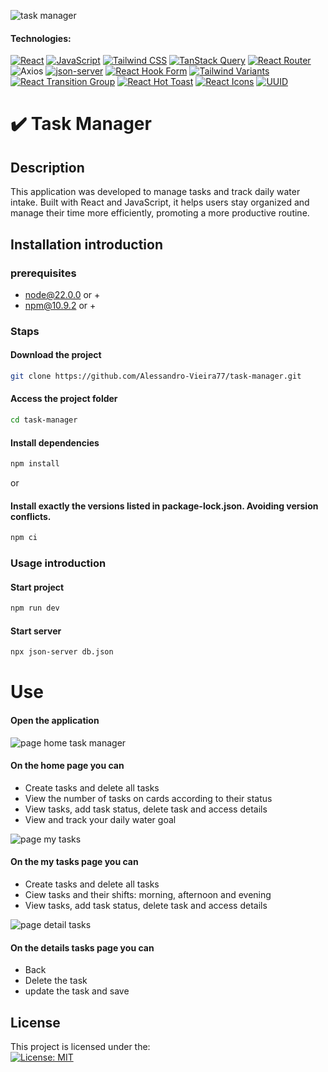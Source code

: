 ![task manager](https://i.imgur.com/p1P9758.png)

#### Technologies:  
 [![React](https://img.shields.io/badge/React-^18.x-61DAFB?logo=react&logoColor=white)](https://reactjs.org/) [![JavaScript](https://img.shields.io/badge/JavaScript-ES6-F7DF1E?logo=javascript&logoColor=black)](https://developer.mozilla.org/en-US/docs/Web/JavaScript) [![Tailwind CSS](https://img.shields.io/badge/Tailwind%20CSS-^3.x-38B2AC?logo=tailwindcss&logoColor=white)](https://tailwindcss.com/)
 [![TanStack Query](https://img.shields.io/badge/TanStack%20Query-^5.x-FF4154?logo=tanstack&logoColor=white)](https://tanstack.com/query/v5)
 [![React Router](https://img.shields.io/badge/React%20Router-^6.x-CA4245?logo=react-router&logoColor=white)](https://reactrouter.com/) ![Axios](https://img.shields.io/badge/Axios-^1.x-5A29E4?logo=axios&logoColor=white) [![json-server](https://img.shields.io/badge/json--server-^1.x-000000?logo=npm&logoColor=white)](https://github.com/typicode/json-server) [![React Hook Form](https://img.shields.io/badge/React%20Hook%20Form-^7.x-EC5990?logo=reacthookform&logoColor=white)](https://react-hook-form.com/) [![Tailwind Variants](https://img.shields.io/badge/Tailwind%20Variants-^1.x-38B2AC?logo=tailwindcss&logoColor=white)](https://github.com/nextui-org/tailwind-variants) [![React Transition Group](https://img.shields.io/badge/React%20Transition%20Group-^4.x-61DAFB?logo=react&logoColor=white)](https://reactcommunity.org/react-transition-group/) [![React Hot Toast](https://img.shields.io/badge/React%20Hot%20Toast-^2.x-FF5722?logo=react&logoColor=white)](https://react-hot-toast.com/) [![React Icons](https://img.shields.io/badge/React%20Icons-^4.x-61DAFB?logo=react&logoColor=white)](https://react-icons.github.io/react-icons/) [![UUID](https://img.shields.io/badge/UUID-^9.x-000000?logo=npm&logoColor=white)](https://www.npmjs.com/package/uuid)








# ✔️ Task Manager

## Description
This application was developed to manage tasks and track daily water intake.
Built with React and JavaScript, it helps users stay organized and manage their time more efficiently, promoting a more productive routine.

## Installation introduction
### prerequisites
- node@22.0.0 or +
- npm@10.9.2 or +
### Staps
#### Download the project
```bash
git clone https://github.com/Alessandro-Vieira77/task-manager.git
```
#### Access the project folder
```bash
cd task-manager
```
#### Install dependencies
```bash
npm install 
```
or 
#### Install exactly the versions listed in package-lock.json. Avoiding version conflicts.
```bash
npm ci 
```
### Usage introduction
#### Start project
```bash
npm run dev
```
#### Start server
```bash
npx json-server db.json
```
# Use
#### Open the application
  
  ![page home task manager](https://i.imgur.com/yV0rGvH.png)
  #### On the home page you can
  - Create tasks and delete all tasks 
  - View the number of tasks on cards according to their status
  - View tasks, add task status, delete task and access details
  - View and track your daily water goal

  ![page my tasks](https://i.imgur.com/kK725yj.png)
  #### On the my tasks page you can
  - Create tasks and delete all tasks
  - Ciew tasks and their shifts: morning, afternoon and evening
  - View tasks, add task status, delete task and access details

  ![page detail tasks](https://i.imgur.com/i9UK7HK.png)
  #### On the details tasks page  you can
  - Back
  - Delete the task
  - update the task and save

## License
This project is licensed under the:  
[![License: MIT](https://img.shields.io/badge/License-MIT-yellow.svg)](LICENSE.md)



